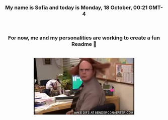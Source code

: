 


<div align="center">
<h3 >My name is Sofia and today is Monday, 18 October, 00:21 GMT-4</h3><br>
<h3 >For now, me and my personalities are working to create a fun Readme 👋
</h3><br>
<img src='img/dwight.gif' alt='working...'/>
</div>
